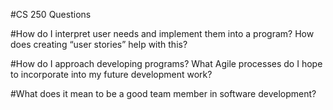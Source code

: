 #CS 250 Questions

#How do I interpret user needs and implement them into a program? How does creating “user stories” help with this?

#How do I approach developing programs? What Agile processes do I hope to incorporate into my future development work?

#What does it mean to be a good team member in software development?
